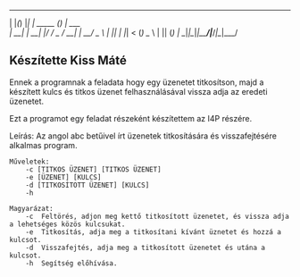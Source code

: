  _   _ _   _             _ _     
| |_(_) |_| | _____  ___(_) |_ ___  
| __| | __| |/ / _ \/ __| | __/ _ \ 
| |_| | |_|   < (_) \__ \ | || (_) |
\__|_|\__|_|\_\___/|___/_|\__|\___/
## Készítette Kiss Máté

Ennek a programnak a feladata hogy egy üzenetet titkosítson, majd a készített kulcs és titkos üzenet felhasználásával vissza adja az eredeti üzenetet.

Ezt a programot egy feladat részeként készítettem az I4P részére.


Leírás:
    Az angol abc betűivel írt üzenetek titkosítására és visszafejtésére alkalmas program.
    
    Műveletek:
        -c [TITKOS ÜZENET] [TITKOS ÜZENET]
        -e [ÜZENET] [KULCS]
        -d [TITKOSÍTOTT ÜZENET] [KULCS]
        -h

    Magyarázat:
        -c  Feltörés, adjon meg kettő titkosított üzenetet, és vissza adja a lehetséges közös kulcsukat.
        -e  Titkosítás, adja meg a titkosítani kívánt üznetet és hozzá a kulcsot.
        -d  Visszafejtés, adja meg a titkosított üzenetet és utána a kulcsot.
        -h  Segítség előhívása.
